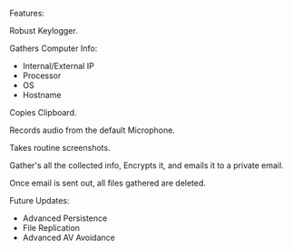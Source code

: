 Features:

Robust Keylogger.

Gathers Computer Info:
- Internal/External IP
- Processor
- OS
- Hostname

Copies Clipboard.

Records audio from the default Microphone.

Takes routine screenshots.

Gather's all the collected info, Encrypts it, and emails it to a private email.

Once email is sent out, all files gathered are deleted.


Future Updates: 
- Advanced Persistence
- File Replication
- Advanced AV Avoidance
